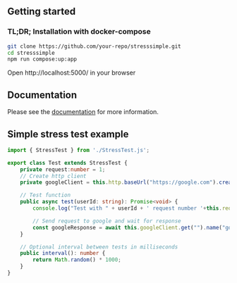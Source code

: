 ## Getting started
### TL;DR; Installation with docker-compose
```bash
git clone https://github.com/your-repo/stresssimple.git
cd stresssimple
npm run compose:up:app
```
Open http://localhost:5000/ in your browser

## Documentation
   Please see the [documentation](https://docs.stresssimple.org) for more information.



## Simple stress test example
```typescript
import { StressTest } from './StressTest.js';

export class Test extends StressTest {
    private request:number = 1;
    // Create http client
    private googleClient = this.http.baseUrl("https://google.com").create();

    // Test function
    public async test(userId: string): Promise<void> {
        console.log("Test with " + userId + ' request number '+this.request++);

        // Send request to google and wait for response
        const googleResponse = await this.googleClient.get("").name("google").send();
    }

    // Optional interval between tests in milliseconds
    public interval(): number { 
        return Math.random() * 1000;
    }
}
```


